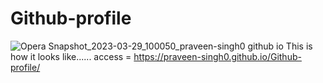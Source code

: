 # Github-profile
![Opera Snapshot_2023-03-29_100050_praveen-singh0 github io](https://user-images.githubusercontent.com/108598845/228426914-808998c2-274a-42c1-afe0-0fa5dfe89eb5.png)
This is how it looks like......
access = https://praveen-singh0.github.io/Github-profile/
 

